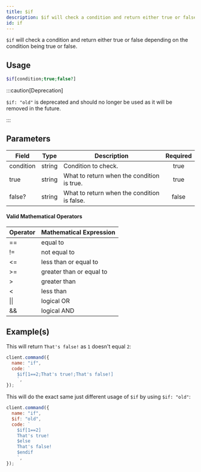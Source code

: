 ```yaml
---
title: $if
description: $if will check a condition and return either true or false depending on the condition being true or false.
id: if
---
```


`$if` will check a condition and return either true or false depending on the condition being true or false.

## Usage

```php
$if[condition;true;false?]
```

:::caution[Deprecation]

`$if: "old"` is deprecated and should no longer be used as it will be removed in the future.

:::

## Parameters

| Field     | Type   | Description                                 | Required |
| --------- | ------ | ------------------------------------------- | :------: |
| condition | string | Condition to check.                         |   true   |
| true      | string | What to return when the condition is true.  |   true   |
| false?    | string | What to return when the condition is false. |  false   |

#### Valid Mathematical Operators

| Operator | Mathematical Expression  |
| -------- | ------------------------ |
| ==       | equal to                 |
| !=       | not equal to             |
| <=       | less than or equal to    |
| \>=      | greater than or equal to |
| \>       | greater than             |
| <        | less than                |
| \|\|     | logical OR               |
| &&       | logical AND              |

## Example(s)

This will return `That's false!` as `1` doesn't equal `2`:

```javascript
client.command({
  name: "if",
  code: `
    $if[1==2;That's true!;That's false!]
    `,
});
```

This will do the exact same just different usage of `$if` by using `$if: "old"`:

```javascript
client.command({
  name: "if",
  $if: "old",
  code: `
    $if[1==2]
    That's true!
    $else
    That's false!
    $endif
    `,
});
```
